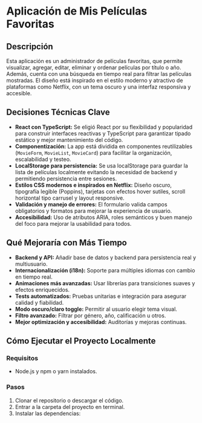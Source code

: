 # Aplicación de Mis Películas Favoritas

## Descripción
Esta aplicación es un administrador de películas favoritas, que permite visualizar, agregar, editar, eliminar y ordenar películas por título o año. Además, cuenta con una búsqueda en tiempo real para filtrar las películas mostradas. El diseño está inspirado en el estilo moderno y atractivo de plataformas como Netflix, con un tema oscuro y una interfaz responsiva y accesible.

## Decisiones Técnicas Clave

- **React con TypeScript:** Se eligió React por su flexibilidad y popularidad para construir interfaces reactivas y TypeScript para garantizar tipado estático y mejor mantenimiento del código.
- **Componentización:** La app está dividida en componentes reutilizables (`MovieForm`, `MovieList`, `MovieCard`) para facilitar la organización, escalabilidad y testeo.
- **LocalStorage para persistencia:** Se usa localStorage para guardar la lista de películas localmente evitando la necesidad de backend y permitiendo persistencia entre sesiones.
- **Estilos CSS modernos e inspirados en Netflix:** Diseño oscuro, tipografía legible (Poppins), tarjetas con efectos hover sutiles, scroll horizontal tipo carrusel y layout responsive.
- **Validación y manejo de errores:** El formulario valida campos obligatorios y formatos para mejorar la experiencia de usuario.
- **Accesibilidad:** Uso de atributos ARIA, roles semánticos y buen manejo del foco para mejorar la usabilidad para todos.

## Qué Mejoraría con Más Tiempo

- **Backend y API:** Añadir base de datos y backend para persistencia real y multiusuario.
- **Internacionalización (i18n):** Soporte para múltiples idiomas con cambio en tiempo real.
- **Animaciones más avanzadas:** Usar librerías para transiciones suaves y efectos enriquecidos.
- **Tests automatizados:** Pruebas unitarias e integración para asegurar calidad y fiabilidad.
- **Modo oscuro/claro toggle:** Permitir al usuario elegir tema visual.
- **Filtro avanzado:** Filtrar por género, año, calificación u otros.
- **Mejor optimización y accesibilidad:** Auditorías y mejoras continuas.

## Cómo Ejecutar el Proyecto Localmente

### Requisitos

- Node.js y npm o yarn instalados.

### Pasos

1. Clonar el repositorio o descargar el código.
2. Entrar a la carpeta del proyecto en terminal.
3. Instalar las dependencias: